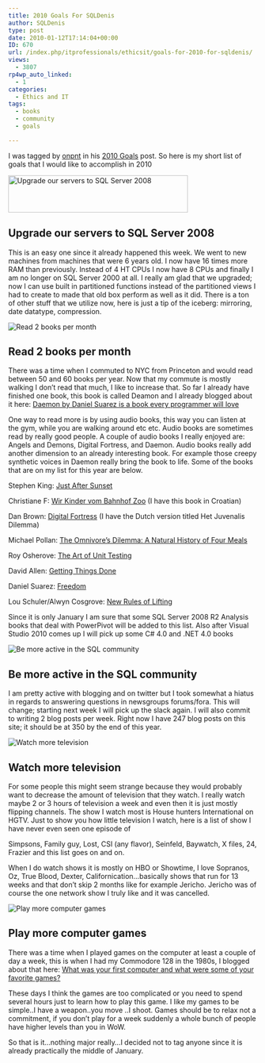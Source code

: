 ```yaml
---
title: 2010 Goals For SQLDenis
author: SQLDenis
type: post
date: 2010-01-12T17:14:04+00:00
ID: 670
url: /index.php/itprofessionals/ethicsit/goals-for-2010-for-sqldenis/
views:
  - 3807
rp4wp_auto_linked:
  - 1
categories:
  - Ethics and IT
tags:
  - books
  - community
  - goals

---
```

I was tagged by [onpnt][1] in his [2010 Goals][2] post. So here is my short list of goals that I would like to accomplish in 2010

<div class="image_block">
  <img src="/wp-content/uploads/blogs/ITProfessionals/logo-header-sql08-dg.gif" alt="Upgrade our servers to SQL Server 2008" title="Upgrade our servers to SQL Server 2008" width="363" height="75" />
</div>

## Upgrade our servers to SQL Server 2008

This is an easy one since it already happened this week. We went to new machines from machines that were 6 years old. I now have 16 times more RAM than previously. Instead of 4 HT CPUs I now have 8 CPUs and finally I am no longer on SQL Server 2000 at all. I really am glad that we upgraded; now I can use built in partitioned functions instead of the partitioned views I had to create to made that old box perform as well as it did. There is a ton of other stuff that we utilize now, here is just a tip of the iceberg: mirroring, date datatype, compression.

<div class="image_block">
  <img src="http://farm4.static.flickr.com/3121/3167236184_4c5385c657_m.jpg" alt="Read 2 books per month" title="Read 2 books per month" />
</div>

## Read 2 books per month

There was a time when I commuted to NYC from Princeton and would read between 50 and 60 books per year. Now that my commute is mostly walking I don’t read that much, I like to increase that. So far I already have finished one book, this book is called Deamon and I already blogged about it here: [Daemon by Daniel Suarez is a book every programmer will love][3]
  
One way to read more is by using audio books, this way you can listen at the gym, while you are walking around etc etc. Audio books are sometimes read by really good people. A couple of audio books I really enjoyed are: Angels and Demons, Digital Fortress, and Daemon. Audio books really add another dimension to an already interesting book. For example those creepy synthetic voices in Daemon really bring the book to life. Some of the books that are on my list for this year are below.

Stephen King: [Just After Sunset][4]
  
Christiane F: [Wir Kinder vom Bahnhof Zoo][5] (I have this book in Croatian)
  
Dan Brown: [Digital Fortress][6] (I have the Dutch version titled Het Juvenalis Dilemma)
  
Michael Pollan: [The Omnivore&#8217;s Dilemma: A Natural History of Four Meals][7]
  
Roy Osherove: [The Art of Unit Testing][8]
  
David Allen: [Getting Things Done][9]
  
Daniel Suarez: [Freedom][10]
  
Lou Schuler/Alwyn Cosgrove: [New Rules of Lifting][11]

Since it is only January I am sure that some SQL Server 2008 R2 Analysis books that deal with PowerPivot will be added to this list. Also after Visual Studio 2010 comes up I will pick up some C# 4.0 and .NET 4.0 books

<div class="image_block">
  <img src="http://farm4.static.flickr.com/3143/2595051813_c4bba49555_m.jpg" alt="Be more active in the SQL community" title="Be more active in the SQL community" />
</div>

## Be more active in the SQL community

I am pretty active with blogging and on twitter but I took somewhat a hiatus in regards to answering questions in newsgroups forums/fora. This will change; starting next week I will pick up the slack again. I will also commit to writing 2 blog posts per week. Right now I have 247 blog posts on this site; it should be at 350 by the end of this year.

<div class="image_block">
  <img src="http://farm1.static.flickr.com/50/116136642_1a928c013a_m.jpg" alt="Watch more television" title="Watch more television" />
</div>

## Watch more television

For some people this might seem strange because they would probably want to decrease the amount of television that they watch. I really watch maybe 2 or 3 hours of television a week and even then it is just mostly flipping channels. The show I watch most is House hunters International on HGTV. Just to show you how little television I watch, here is a list of show I have never even seen one episode of
  
Simpsons, Family guy, Lost, CSI (any flavor), Seinfeld, Baywatch, X files, 24, Frazier and this list goes on and on.
  
When I do watch shows it is mostly on HBO or Showtime, I love Sopranos, Oz, True Blood, Dexter, Californication…basically shows that run for 13 weeks and that don’t skip 2 months like for example Jericho. Jericho was of course the one network show I truly like and it was cancelled.

<div class="image_block">
  <img src="http://farm1.static.flickr.com/103/300654059_1e473fcb1e_m.jpg" alt="Play more computer games" title="Play more computer games" />
</div>

## Play more computer games

There was a time when I played games on the computer at least a couple of day a week, this is when I had my Commodore 128 in the 1980s, I blogged about that here: [What was your first computer and what were some of your favorite games?][1] 
  
These days I think the games are too complicated or you need to spend several hours just to learn how to play this game. I like my games to be simple..I have a weapon..you move ..I shoot. Games should be to relax not a commitment, if you don&#8217;t play for a week suddenly a whole bunch of people have higher levels than you in WoW.

So that is it&#8230;nothing major really&#8230;I decided not to tag anyone since it is already practically the middle of January.

 [1]: /index.php/ITProfessionals/EthicsIT/what-was-your-first-computer-and-what-we
 [2]: /index.php/ITProfessionals/EthicsIT/goals-for-2010
 [3]: /index.php/ITProfessionals/EthicsIT/daemon-by-daniel-suarez-is-a-book-every
 [4]: http://www.amazon.com/gp/product/1416586652?ie=UTF8&tag=sql08-20&linkCode=as2&camp=1789&creative=390957&creativeASIN=1416586652
 [5]: http://www.amazon.com/gp/product/0553208977?ie=UTF8&tag=sql08-20&linkCode=as2&camp=1789&creative=390957&creativeASIN=0553208977
 [6]: http://www.amazon.com/gp/product/B0009SS00A?ie=UTF8&tag=sql08-20&linkCode=as2&camp=1789&creative=390957&creativeASIN=B0009SS00A
 [7]: http://www.amazon.com/gp/product/0143038583?ie=UTF8&tag=sql08-20&linkCode=as2&camp=1789&creative=390957&creativeASIN=0143038583
 [8]: http://www.amazon.com/gp/product/1933988274?ie=UTF8&tag=sql08-20&linkCode=as2&camp=1789&creative=390957&creativeASIN=1933988274
 [9]: http://www.amazon.com/gp/product/0142000280?ie=UTF8&tag=sql08-20&linkCode=as2&camp=1789&creative=390957&creativeASIN=0142000280
 [10]: http://www.amazon.com/gp/product/0525951571?ie=UTF8&tag=sql08-20&linkCode=as2&camp=1789&creative=390957&creativeASIN=0525951571
 [11]: http://www.amazon.com/gp/product/1583332383?ie=UTF8&tag=sql08-20&linkCode=as2&camp=1789&creative=390957&creativeASIN=1583332383